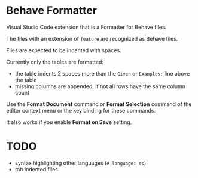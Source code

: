 # Behave Formatter

Visual Studio Code extension that is a Formatter for Behave files.

The files with an extension of `feature` are recognized as Behave files.

Files are expected to be indented with spaces.

Currently only the tables are formatted:

* the table indents 2 spaces more than the `Given` or `Examples:` line above the table
* missing columns are appended, if not all rows have the same column count

Use the **Format Document** command or **Format Selection** command of the editor context menu or the key binding for these commands.

It also works if you enable **Format on Save** setting.

# TODO

* syntax highlighting other languages (`# language: es`)
* tab indented files
